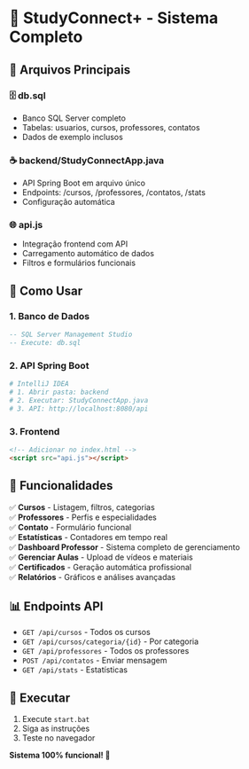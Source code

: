 # 🚀 StudyConnect+ - Sistema Completo

## 📁 Arquivos Principais

### 🗄️ **db.sql**
- Banco SQL Server completo
- Tabelas: usuarios, cursos, professores, contatos
- Dados de exemplo inclusos

### ☕ **backend/StudyConnectApp.java**
- API Spring Boot em arquivo único
- Endpoints: /cursos, /professores, /contatos, /stats
- Configuração automática

### 🌐 **api.js**
- Integração frontend com API
- Carregamento automático de dados
- Filtros e formulários funcionais

## 🔧 Como Usar

### 1. Banco de Dados
```sql
-- SQL Server Management Studio
-- Execute: db.sql
```

### 2. API Spring Boot
```bash
# IntelliJ IDEA
# 1. Abrir pasta: backend
# 2. Executar: StudyConnectApp.java
# 3. API: http://localhost:8080/api
```

### 3. Frontend
```html
<!-- Adicionar no index.html -->
<script src="api.js"></script>
```

## 🎯 Funcionalidades

✅ **Cursos** - Listagem, filtros, categorias  
✅ **Professores** - Perfis e especialidades  
✅ **Contato** - Formulário funcional  
✅ **Estatísticas** - Contadores em tempo real  
✅ **Dashboard Professor** - Sistema completo de gerenciamento  
✅ **Gerenciar Aulas** - Upload de vídeos e materiais  
✅ **Certificados** - Geração automática profissional  
✅ **Relatórios** - Gráficos e análises avançadas  

## 📊 Endpoints API

- `GET /api/cursos` - Todos os cursos
- `GET /api/cursos/categoria/{id}` - Por categoria
- `GET /api/professores` - Todos os professores
- `POST /api/contatos` - Enviar mensagem
- `GET /api/stats` - Estatísticas

## 🚀 Executar

1. Execute `start.bat`
2. Siga as instruções
3. Teste no navegador

**Sistema 100% funcional! 🎉**